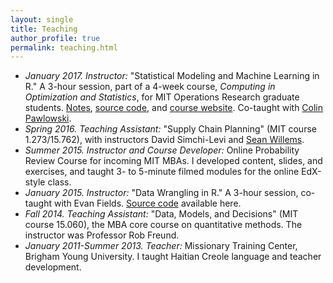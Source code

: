 ```yaml
---
layout: single
title: Teaching
author_profile: true
permalink: teaching.html
---
```


* *January 2017. Instructor:* "Statistical Modeling and Machine Learning in R." A 3-hour session, part of a 4-week course, 
_Computing in Optimization and Statistics_, for MIT Operations Research graduate students. 
[Notes](https://philchodrow.github.io/cos_2017/3_modeling_and_ml/S3_R_script_1.html),
[source code](https://github.com/PhilChodrow/cos_2017/tree/master/3_modeling_and_ml), and 
[course website](https://philchodrow.github.io/cos_2017/). Co-taught with [Colin Pawlowski](http://colinpawlowski.com/).
* *Spring 2016. Teaching Assistant:* "Supply Chain Planning" (MIT course 1.273/15.762),
with instructors David Simchi-Levi and [Sean Willems](http://willems.utk.edu/).  
* *Summer 2015. Instructor and Course Developer:* Online Probability Review Course for incoming MIT MBAs. I developed content,
slides, and exercises, and taught 3- to 5-minute filmed modules for the online EdX-style class.
* *January 2015. Instructor:* "Data Wrangling in R." A 3-hour session, co-taught with Evan Fields. 
[Source code](https://github.com/joehuchette/OR-software-tools-2015/tree/master/2-intermediate-R) available here.
* *Fall 2014. Teaching Assistant:* "Data, Models, and Decisions" (MIT course 15.060), the MBA core course on quantitative methods. 
The instructor was Professor Rob Freund.
* *January 2011-Summer 2013. Teacher:* Missionary Training Center, Brigham Young University. I taught Haitian Creole language
and teacher development.
